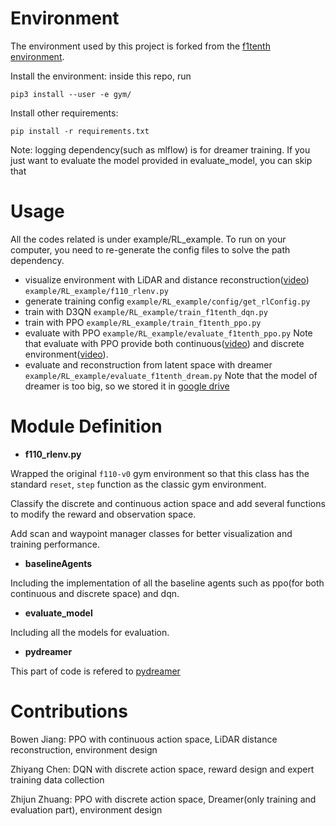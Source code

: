 # Environment
The environment used by this project is forked from the [f1tenth environment](https://github.com/f1tenth/f1tenth_gym).

Install the environment: inside this repo, run 

`pip3 install --user -e gym/`

Install other requirements:

`pip install -r requirements.txt` 

Note: logging dependency(such as mlflow) is for dreamer training. If you just want to evaluate the model provided in evaluate_model, you can skip that

# Usage
All the codes related is under example/RL_example. To run on your computer, you need to re-generate the config files to solve the path dependency.
- visualize environment with LiDAR and distance reconstruction([video](https://drive.google.com/file/d/1pf5z0KcnPATvTQf8BxCaICx7zfznoXmu/view?usp=sharing)) `example/RL_example/f110_rlenv.py`
- generate training config `example/RL_example/config/get_rlConfig.py`
- train with D3QN  `example/RL_example/train_f1tenth_dqn.py`
- train with PPO `example/RL_example/train_f1tenth_ppo.py`
- evaluate with PPO `example/RL_example/evaluate_f1tenth_ppo.py`
Note that evaluate with PPO provide both continuous([video](https://drive.google.com/file/d/1AcNPpWkZnkifcYpcsxazveSrb5Wwgmq7/view?usp=sharing)) and discrete environment([video](https://drive.google.com/file/d/1OsrkJUFsln1yM19JoXoBbK6iBL2oxFiM/view?usp=sharing)).
- evaluate and reconstruction from latent space with dreamer `example/RL_example/evaluate_f1tenth_dream.py`
Note that the model of dreamer is too big, so we stored it in [google drive](https://drive.google.com/file/d/19o6du-l7uLfSlpW7HsG79sze7Sg-QSRY/view?usp=sharing)

# Module Definition

- **f110_rlenv.py**

Wrapped the original `f110-v0` gym environment so that this class has the standard `reset`, `step` function as the classic gym environment. 

Classify the discrete and continuous action space and add several functions to modify the reward and observation space.

Add scan and waypoint manager classes for better visualization and training performance.

- **baselineAgents**

Including the implementation of all the baseline agents such as ppo(for both continuous and discrete space) and dqn.

- **evaluate_model**

Including all the models for evaluation.

- **pydreamer**

This part of code is refered to [pydreamer](https://github.com/jurgisp/pydreamer)

# Contributions

Bowen Jiang: PPO with continuous action space, LiDAR distance reconstruction, environment design

Zhiyang Chen: DQN with discrete action space, reward design and expert training data collection

Zhijun Zhuang: PPO with discrete action space, Dreamer(only training and evaluation part), environment design
